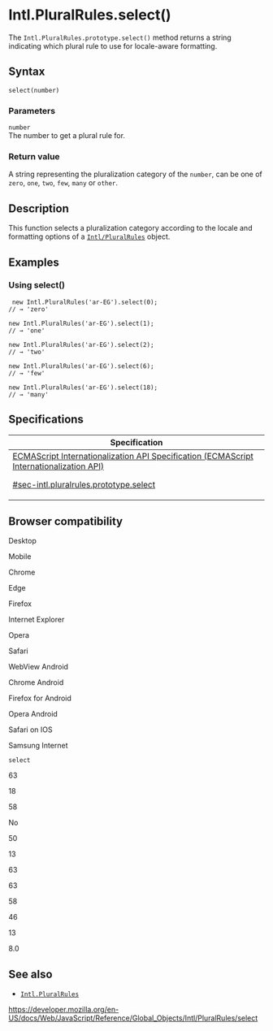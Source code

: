 # Intl.PluralRules.select()

The `Intl.PluralRules.prototype.select()` method returns a string indicating which plural rule to use for locale-aware formatting.

## Syntax

    select(number)

### Parameters

`number`  
The number to get a plural rule for.

### Return value

A string representing the pluralization category of the `number`, can be one of `zero`, `one`, `two`, `few`, `many` or `other`.

## Description

This function selects a pluralization category according to the locale and formatting options of a [`Intl/PluralRules`](../pluralrules) object.

## Examples

### Using select()

     new Intl.PluralRules('ar-EG').select(0);
    // → 'zero'

    new Intl.PluralRules('ar-EG').select(1);
    // → 'one'

    new Intl.PluralRules('ar-EG').select(2);
    // → 'two'

    new Intl.PluralRules('ar-EG').select(6);
    // → 'few'

    new Intl.PluralRules('ar-EG').select(18);
    // → 'many'

## Specifications

<table>
<thead>
<tr class="header">
<th>Specification</th>
</tr>
</thead>
<tbody>
<tr class="odd">
<td>
<a href="https://tc39.es/ecma402/#sec-intl.pluralrules.prototype.select">ECMAScript Internationalization API Specification (ECMAScript Internationalization API) 
<br/>

<span class="small">#sec-intl.pluralrules.prototype.select</span>
</a>
</td>
</tr>
</tbody>
</table>

## Browser compatibility

Desktop

Mobile

Chrome

Edge

Firefox

Internet Explorer

Opera

Safari

WebView Android

Chrome Android

Firefox for Android

Opera Android

Safari on IOS

Samsung Internet

`select`

63

18

58

No

50

13

63

63

58

46

13

8.0

## See also

-   [`Intl.PluralRules`](../pluralrules)

<a href="https://developer.mozilla.org/en-US/docs/Web/JavaScript/Reference/Global_Objects/Intl/PluralRules/select" class="_attribution-link">https://developer.mozilla.org/en-US/docs/Web/JavaScript/Reference/Global_Objects/Intl/PluralRules/select</a>
